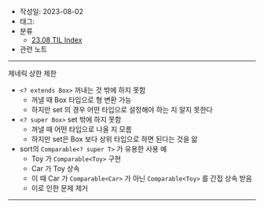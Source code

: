 - 작성일: 2023-08-02
- 태그: 
- 분류
    - [23.08 TIL Index](23.08%20TIL%20Index.md)
- 관련 노트

---


제네릭 상한 제한

- `<? extends Box>` 꺼내는 것 밖에 하지 못함
    - 꺼낼 때 Box 타입으로 형 변환 가능
    - 하지만 set 의 경우 어떤 타입으로 설정해야 하는 지 알지 못한다
- `<? super Box>` set 밖에 하지 못함
    - 꺼낼 때 어떤 타입으로 나올 지 모름
    - 하지만 set은 Box 보다 상위 타입으로 하면 된다는 것을 앎
- sort의 `Comparable<? super T>` 가 유용한 사용 예
    - Toy 가 `Comparable<Toy>` 구현
    - Car 가 Toy 상속
    - 이 때 Car 가 `Comparable<Car>` 가 아닌 `Comparable<Toy>` 를 간접 상속 받음
    - 이로 인한 문제 제거

---
